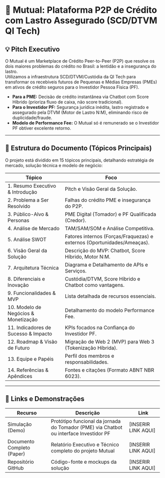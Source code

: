 # 🚀 Mutual: Plataforma P2P de Crédito com Lastro Assegurado (SCD/DTVM QI Tech)

## 💡 Pitch Executivo

O Mutual é um Marketplace de Crédito Peer-to-Peer (P2P) que resolve os dois maiores problemas do crédito no Brasil: a lentidão e a insegurança do lastro.  
Utilizamos a infraestrutura SCD/DTVM/Custódia da QI Tech para transformar os recebíveis futuros de Pequenas e Médias Empresas (PMEs) em ativos de crédito seguros para o Investidor Pessoa Física (PF).  

- **Para a PME:** Decisão de crédito instantânea via Chatbot com Score Híbrido (prioriza fluxo de caixa, não score tradicional).
- **Para o Investidor PF:** Segurança jurídica inédita, lastro registrado e assegurado pela DTVM (Motor de Lastro N:M), eliminando risco de duplicidade/fraude.
- **Modelo de Performance Fee:** O Mutual só é remunerado se o Investidor PF obtiver excelente retorno.

---

## 📑 Estrutura do Documento (Tópicos Principais)

O projeto está dividido em 15 tópicos principais, detalhando estratégia de mercado, solução técnica e modelo de negócio:

| Tópico                               | Foco                                                                |
|--------------------------------------|---------------------------------------------------------------------|
| 1. Resumo Executivo & Introdução     | Pitch e Visão Geral da Solução.                                     |
| 2. Problema a Ser Resolvido          | Falhas do crédito PME e insegurança do P2P.                         |
| 3. Público-Alvo & Personas           | PME Digital (Tomador) e PF Qualificada (Credor).                    |
| 4. Análise de Mercado                | TAM/SAM/SOM e Análise Competitiva.                                  |
| 5. Análise SWOT                      | Fatores internos (Forças/Fraquezas) e externos (Oportunidades/Ameaças). |
| 6. Visão Geral da Solução            | Descrição do MVP: Chatbot, Score Híbrido, Motor N:M.                |
| 7. Arquitetura Técnica               | Diagrama e Detalhamento de APIs e Serviços.                         |
| 8. Diferenciais e Inovação           | Custódia/DTVM, Score Híbrido e Chatbot como vantagens.              |
| 9. Funcionalidades & MVP             | Lista detalhada de recursos essenciais.                             |
| 10. Modelo de Negócios & Monetização | Detalhamento do modelo Performance Fee.                             |
| 11. Indicadores de Sucesso & Impacto | KPIs focados na Confiança do Investidor PF.                         |
| 12. Roadmap & Visão de Futuro        | Migração de Web 2 (MVP) para Web 3 (Tokenização Híbrida).           |
| 13. Equipe e Papéis                  | Perfil dos membros e responsabilidades.                             |
| 14. Referências & Apêndices          | Fontes e citações (Formato ABNT NBR 6023).                         |

---

## 🔗 Links e Demonstrações

| Recurso                  | Descrição                                                                             | Link                |
|--------------------------|---------------------------------------------------------------------------------------|---------------------|
| Simulação (Demo)         | Protótipo funcional da jornada do Tomador (PME) via Chatbot ou interface Investidor PF| [INSERIR LINK AQUI] |
| Documento Completo (Paper)| Relatório Executivo e Técnico completo do projeto Mutual                             | [INSERIR LINK AQUI] |
| Repositório GitHub       | Código-fonte e mockups da solução                                                     | [INSERIR LINK AQUI] |
